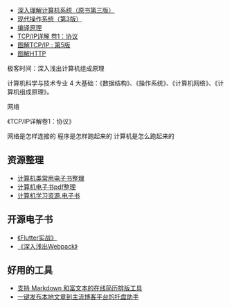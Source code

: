 - [深入理解计算机系统（原书第三版）](https://book.douban.com/subject/26912767/)
- [现代操作系统（第3版）](https://book.douban.com/subject/3852290/)
- [编译原理](https://book.douban.com/subject/3296317/)
- [TCP/IP详解 卷1：协议 ](https://book.douban.com/subject/1088054/)
- [图解TCP/IP : 第5版](https://book.douban.com/subject/24737674/)
- [图解HTTP](https://book.douban.com/subject/25863515/)

极客时间：深入浅出计算机组成原理

计算机科学与技术专业 4 大基础：《数据结构》、《操作系统》、《计算机网络》、《计算机组成原理》。

网络

《TCP/IP详解卷1：协议》



网络是怎样连接的
程序是怎样跑起来的
计算机是怎么跑起来的


## 资源整理
- [计算机类常用电子书整理](https://github.com/iamshuaidi/CS-Book)
- [计算机电子书pdf整理](https://github.com/fuhmmin/it-ebooks-cn)
- [计算机学习资源,电子书](https://github.com/SummerJoan3/books)


## 开源电子书
- [《Flutter实战》](https://book.flutterchina.club/)
- [《深入浅出Webpack》](https://github.com/gwuhaolin/dive-into-webpack)


## 好用的工具
- [支持 Markdown 和富文本的在线简历排版工具](https://github.com/mdnice/markdown-resume)
- [一键发布本地文章到主流博客平台的托盘助手](https://github.com/ystcode/BlogHelper)